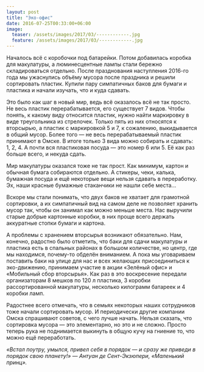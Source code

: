 ```yaml
---
layout: post
title: "Эко-офис"
date: 2016-07-25T00:33:00+06:00
image:
  teaser: /assets/images/2017/03/------------.jpg
  feature: /assets/images/2017/03/------------.jpg
---
```


Началось всё с коробочки под батарейки. Потом добавилась коробка для макулатуры, а люминесцентные лампы стали бережно складироваться отдельно. После празднования наступления 2016-го года мы ужаснулись объёму мусора после праздника и решили сортировать пластик. Купили пару симпатичных баков для бумаги и пластика и начали изучать, что и куда сдавать.

Это было как шаг в новый мир, ведь всё оказалось всё не так просто. Не весь пластик перерабатывается, его существует 7 видов. Чтобы понять, к какому виду относится пластик, нужно найти маркировку в виде треугольника из стрелочек. Только пять из них относятся к вторсырью, а пластик с маркировкой 5 и 7, к сожалению, выкидывается в общий мусор. Более того — не весь перерабатываемый пластик принимают в Омске. В итоге только 3 вида можно собирать и сдавать: 1, 2, 4. А почти вся пластиковая посуда — это номер 6 или 5. Её как раз больше всего, и некуда сдать.

Мир макулатуры оказался тоже не так прост. Как минимум, картон и обычная бумага собираются отдельно. А стикеры, чеки, калька, бумажная посуда и ещё некоторые вещи нельзя сдавать в переработку. Эх, наши красные бумажные стаканчики не нашли себе места...

Вскоре мы стали понимать, что двух баков не хватает для грамотной сортировки, а их симпатичный вид на самом деле не позволяет хранить мусор так, чтобы он занимал как можно меньше места. Нас выручили старые добрые картонные коробки, в них проще всего держать аккуратные стопки бумаги и картона.

А проблемы с хранением вторсырья возникают обязательно. Нам, конечно, радостно было отметить, что баки для сдачи макулатуры и пластика есть в спальных районах в большом количестве, но центр, где мы находимся, почему-то обделён вниманием. А пока мы уговариваем поставить баки на улице для нас и всех желающих присоединиться к эко-движению, принимаем участие в акции «Зелёный офис» и «Мобильный сбор вторсырья». Как раз в это воскресение передали организаторам 8 мешков по 120 л пластика, 3 коробки рассортированной макулатуры, несколько килограмм батареек и 4 коробки ламп.

Радостнее всего отмечать, что в семьях некоторых наших сотрудников тоже начали сортировать мусор. И периодически другие компании Омска спрашивают советов, с чего лучше начать. Нельзя сказать, что сортировка мусора — это элементарно, но это и не сложно. Просто теперь рука не поднимается выкинуть в общую кучу на гниение то, что можно ещё переработать.

*«Встал поутру, умылся, привел себя в порядок — и сразу же приведи в порядок свою планету!» — Антуан де Сент-Экзюпери, «Маленький принц».*
